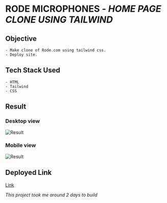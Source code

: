 # <b>RODE MICROPHONES</b> - <i>HOME PAGE CLONE USING TAILWIND</i>

## Objective

    - Make clone of Rode.com using tailwind css.
    - Deploy site.

## Tech Stack Used
    - HTML
    - Tailwind 
    - CSS

## Result

### Desktop view

![Result](/Asset/R%C3%98DE-Microphones.png)


### Mobile view

![Result](/Asset/R%C3%98DE-Microphones%20-%20M.png)

## Deployed Link

[Link](https://rode-shwetank.netlify.app/)

*This project took me around 2 days to build*


